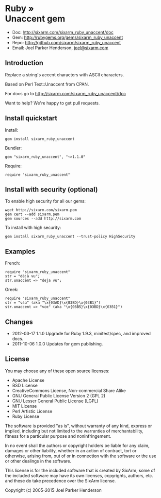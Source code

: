 # Ruby » <br> Unaccent gem

* Doc: <http://sixarm.com/sixarm_ruby_unaccent/doc>
* Gem: <http://rubygems.org/gems/sixarm_ruby_unaccent>
* Repo: <http://github.com/sixarm/sixarm_ruby_unaccent>
* Email: Joel Parker Henderson, <joel@sixarm.com>

## Introduction

Replace a string's accent characters with ASCII characters.

Based on Perl Text::Unaccent from CPAN.

For docs go to <http://sixarm.com/sixarm_ruby_unaccent/doc>

Want to help? We're happy to get pull requests.


## Install quickstart

Install:

    gem install sixarm_ruby_unaccent

Bundler:

    gem "sixarm_ruby_unaccent", "~>1.1.0"	

Require:

    require "sixarm_ruby_unaccent"


## Install with security (optional)

To enable high security for all our gems:

    wget http://sixarm.com/sixarm.pem
    gem cert --add sixarm.pem
    gem sources --add http://sixarm.com

To install with high security:

    gem install sixarm_ruby_unaccent --trust-policy HighSecurity


## Examples

French:

    require "sixarm_ruby_unaccent"
    str = "déjà vu";
    str.unaccent => "deja vu";

Greek:

    require "sixarm_ruby_unaccent"
    str = "νέα" (aka "\x{03AD}\x{03BD}\x{03B1}")
    str.unaccent => "νεα" (aka "\x{03B5}\x{03BD}\x{03B1}")


## Changes

* 2012-03-17 1.1.0 Upgrade for Ruby 1.9.3, minitest/spec, and improved docs.
* 2011-10-06 1.0.0 Updates for gem publishing.


## License

You may choose any of these open source licenses:

  * Apache License
  * BSD License
  * CreativeCommons License, Non-commercial Share Alike
  * GNU General Public License Version 2 (GPL 2)
  * GNU Lesser General Public License (LGPL)
  * MIT License
  * Perl Artistic License
  * Ruby License

The software is provided "as is", without warranty of any kind, 
express or implied, including but not limited to the warranties of 
merchantability, fitness for a particular purpose and noninfringement. 

In no event shall the authors or copyright holders be liable for any 
claim, damages or other liability, whether in an action of contract, 
tort or otherwise, arising from, out of or in connection with the 
software or the use or other dealings in the software.

This license is for the included software that is created by SixArm;
some of the included software may have its own licenses, copyrights, 
authors, etc. and these do take precedence over the SixArm license.

Copyright (c) 2005-2015 Joel Parker Henderson
